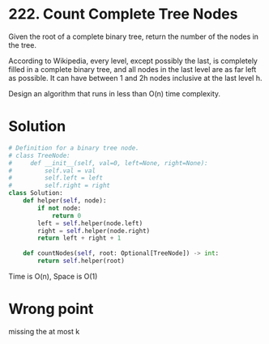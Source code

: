 # 222. Count Complete Tree Nodes

Given the root of a complete binary tree, return the number of the nodes in the tree.

According to Wikipedia, every level, except possibly the last, is completely filled in a complete binary tree, and all nodes in the last level are as far left as possible. It can have between 1 and 2h nodes inclusive at the last level h.

Design an algorithm that runs in less than O(n) time complexity.



# Solution

```python
# Definition for a binary tree node.
# class TreeNode:
#     def __init__(self, val=0, left=None, right=None):
#         self.val = val
#         self.left = left
#         self.right = right
class Solution:
    def helper(self, node):
        if not node:
            return 0
        left = self.helper(node.left)
        right = self.helper(node.right)
        return left + right + 1
    
    def countNodes(self, root: Optional[TreeNode]) -> int:
        return self.helper(root)    
```
Time is O(n), Space is O(1)

# Wrong point

missing the at most k   